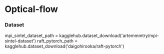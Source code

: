 # Optical-flow
### Dataset
mpi_sintel_dataset_path = kagglehub.dataset_download('artemmmtry/mpi-sintel-dataset')
raft_pytorch_path = kagglehub.dataset_download('daigohirooka/raft-pytorch')
